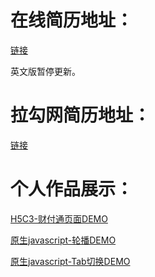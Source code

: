 在线简历地址：
=====================

[链接](http://cody1991.github.io/aboutme)

英文版暂停更新。

拉勾网简历地址：
=====================
[链接](http://cody1991.github.io/aboutme/lagou-resume.html)
 
个人作品展示：
=====================
[H5C3-财付通页面DEMO](http://cody1991.github.io/aboutme/demo/)

[原生javascript-轮播DEMO](http://cody1991.github.io/aboutme/demo/carousel)

[原生javascript-Tab切换DEMO](http://cody1991.github.io/aboutme/demo/tab)
